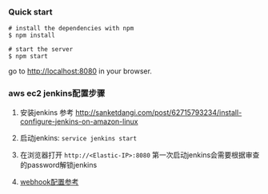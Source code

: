 
### Quick start

```
# install the dependencies with npm
$ npm install

# start the server
$ npm start

```

go to [http://localhost:8080](http://localhost:8080) in your browser.

### aws ec2 jenkins配置步骤

1. 安装jenkins
参考 http://sanketdangi.com/post/62715793234/install-configure-jenkins-on-amazon-linux

1. 启动jenkins: `service jenkins start`

1. 在浏览器打开 `http://<Elastic-IP>:8080`
   第一次启动jenkins会需要根据审查的password解锁jenkins
   
1. [webhook配置参考](https://segmentfault.com/a/1190000004640060)




